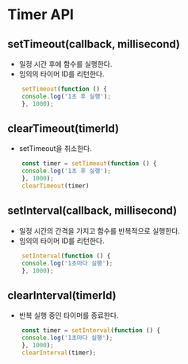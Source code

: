 # Timer API

## setTimeout(callback, millisecond)

* 일정 시간 후에 함수를 실행한다. 
* 임의의 타이머 ID를 리턴한다. 

``` javascript
    setTimeout(function () {
    console.log('1초 후 실행');
    }, 1000);
```

## clearTimeout(timerId)

* setTimeout을 취소한다. 

``` javascript
    const timer = setTimeout(function () {
    console.log('1초 후 실행');
    }, 1000);
    clearTimeout(timer)
```

## setInterval(callback, millisecond)

* 일정 시간의 간격을 가지고 함수를 반복적으로 실행한다. 
* 임의의 타이머 ID를 리턴한다. 

``` javascript
    setInterval(function () {
    console.log('1초마다 실행');
    }, 1000);
```

## clearInterval(timerId)

* 반복 실행 중인 타이머를 종료한다. 
``` javascript
    const timer = setInterval(function () {
    console.log('1초마다 실행');
    }, 1000);
    clearInterval(timer);
```
